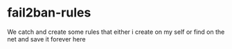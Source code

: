 # fail2ban-rules
 We catch and create some rules that either i create on my self or find on the net and save it forever here
